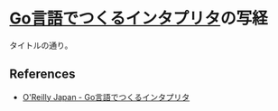 # [Go言語でつくるインタプリタ](https://www.oreilly.co.jp/books/9784873118222/)の写経

タイトルの通り。

## References
* [O'Reilly Japan - Go言語でつくるインタプリタ](https://www.oreilly.co.jp/books/9784873118222/)